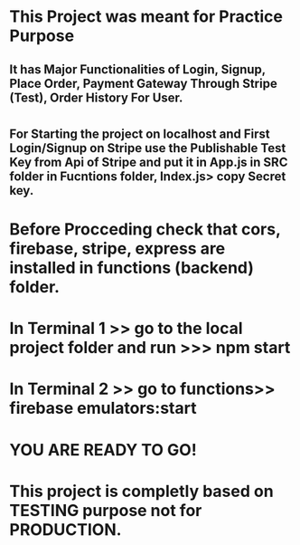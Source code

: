 # This Project was meant for Practice Purpose

## It has Major Functionalities of Login, Signup, Place Order, Payment Gateway Through Stripe (Test), Order History For User.
#
## For Starting the project on localhost and First Login/Signup on Stripe use the Publishable Test Key from Api of Stripe and put it in App.js in SRC folder in Fucntions folder, Index.js> copy Secret key.
# 
#
# Before Procceding check that cors, firebase, stripe, express are installed in functions (backend) folder.
#
# In Terminal 1 >> go to the local project folder and run >>> npm start
# In Terminal 2 >> go to functions>> firebase emulators:start
#
# YOU ARE READY TO GO!
# This project is completly based on TESTING purpose not for PRODUCTION.
